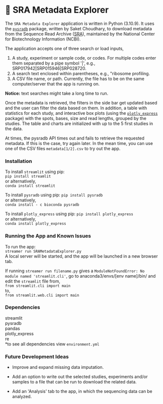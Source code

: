 # :dna: SRA Metadata Explorer
The `SRA Metadata Explorer` application is written in Python (3.10.9). It uses the [`pysradb`](https://github.com/saketkc/pysradb) package, written by Saket Choudhary, to download metadata from the Sequence Read Archive ([SRA](https://www.ncbi.nlm.nih.gov/sra)), maintained by the National Center for Biotechnology Information (NCBI).

The application accepts one of three search or load inputs,

   1. A study, experiment or sample code, or codes. For multiple codes enter them separated by a pipe symbol '|', e.g., SRP017942|SRP015946|SRP028720.  
   2. A search text enclosed within parentheses, e.g., "ribosome profiling.  
   3. A CSV file name, or path. Currently, the file has to be on the same computer/server that the app is running on.  

**Notice:** text searches might take a long time to run.

Once the metadata is retrieved, the filters in the side bar get updated based and the user can filter the data based on them. In addition, a table with statistics for each study, and interactive box plots (using the [`plotly_express`](https://plotly.com/python/plotly-express/) package) with the spots, bases, size and read lengths, grouped by the studies. The table and charts are initialized with up to the 5 first studies in the data.

At times, the pysradb API times out and fails to retrieve the requested metadata. If this is the case, try again later. In the mean time, you can use one of the CSV files `metadata[1/2].csv` to try out the app.

### Installation
To install `streamlit` using pip:  
`pip install streamlit`  
or alternatively,  
`conda install streamlit`  

To install `pysradb` using pip:
`pip install pysradb`  
or alternatively,  
`conda install - c bioconda pysradb`

To install `plotly_express` using pip:
`pip install plotly_express`  
or alternatively,  
`conda install plotly_express`

### Running the App and Known Issues
To run the app:  
`streamer run SRAMetadataExplorer.py`  
A local server will be started, and the app will be launched in a new browser tab.

If running `streamer run filename.py` gives a `ModuleNotFoundError: No module named 'streamlit.cli'`, go to anaconda3/envs/[env name]/bin/ and edit the `streamlit` file from,  
   `from streamlit.cli import main`  
to,  
   `from streamlit.web.cli import main`

### Dependencies
streamlit  
pysradb  
pandas  
plotly_express  
re  
*to see all dependencies view `environment.yml`

### Future Development Ideas 

- Improve and expand missing data imputation.  

- Add an option to write out the selected studies, experiments and/or samples to a file that can be run to download the related data.  

- Add an 'Analysis' tab to the app, in which the sequencing data can  be analyzed.
